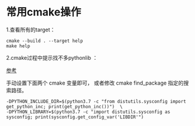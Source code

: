 
# 常用cmake操作
1.查看所有的target：  
```shell
cmake --build . --target help  
make help
```

2.cmake过程中提示找不多pythonlib ：

[参考](https://stackoverflow.com/questions/24174394/cmake-is-not-able-to-find-python-libraries)

手动设置下面两个 cmake 变量即可， 或者修改 cmake find_package 指定的搜索路径。
```shell
-DPYTHON_INCLUDE_DIR=$(python3.7 -c "from distutils.sysconfig import get_python_inc; print(get_python_inc())")  \
-DPYTHON_LIBRARY=$(python3.7 -c "import distutils.sysconfig as sysconfig; print(sysconfig.get_config_var('LIBDIR'")
```
     